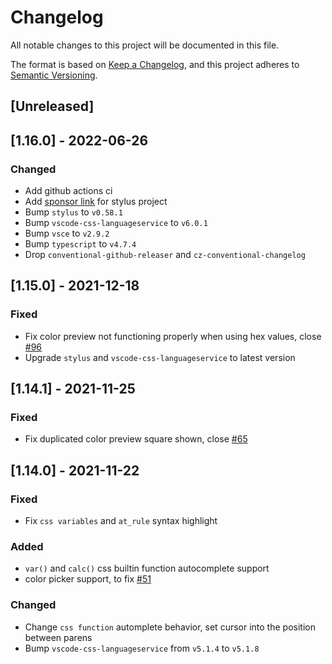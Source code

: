 # Changelog
All notable changes to this project will be documented in this file.

The format is based on [Keep a Changelog](https://keepachangelog.com/en/1.0.0/),
and this project adheres to [Semantic Versioning](https://semver.org/spec/v2.0.0.html).

## [Unreleased]

## [1.16.0] - 2022-06-26
### Changed
- Add github actions ci
- Add [sponsor link](http://opencollective.com/stylus) for stylus project
- Bump `stylus` to `v0.58.1`
- Bump `vscode-css-languageservice` to `v6.0.1`
- Bump `vsce` to `v2.9.2`
- Bump `typescript` to `v4.7.4`
- Drop `conventional-github-releaser` and `cz-conventional-changelog`

## [1.15.0] - 2021-12-18
### Fixed
- Fix color preview not functioning properly when using hex values, close [#96](https://github.com/d4rkr00t/language-stylus/issues/96)
- Upgrade `stylus` and `vscode-css-languageservice` to latest version

## [1.14.1] - 2021-11-25
### Fixed
- Fix duplicated color preview square shown, close [#65](https://github.com/d4rkr00t/language-stylus/issues/65)

## [1.14.0] - 2021-11-22
### Fixed
- Fix `css variables` and `at_rule` syntax highlight

### Added
- `var()` and `calc()` css builtin function autocomplete support
- color picker support, to fix [#51](https://github.com/d4rkr00t/language-stylus/issues/51)

### Changed
- Change `css function` automplete behavior, set cursor into the position between parens
- Bump `vscode-css-languageservice` from `v5.1.4` to `v5.1.8`